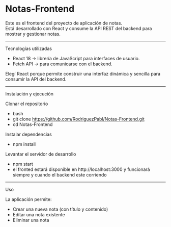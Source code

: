 # Notas-Frontend

Este es el frontend del proyecto de aplicación de notas.  
Está desarrollado con React y consume la API REST del backend para mostrar y gestionar notas.

---

Tecnologías utilizadas
- React 18 → librería de JavaScript para interfaces de usuario.
- Fetch API → para comunicarse con el backend.

Elegí React porque permite construir una interfaz dinámica y sencilla para consumir la API del backend.

---

Instalación y ejecución

Clonar el repositorio
- bash
- git clone https://github.com/RodriguezPabl/Notas-Frontend.git
- cd Notas-Frontend

Instalar dependencias
- npm install

Levantar el servidor de desarrollo
- npm start
- el fronted estará disponible en http://localhost:3000 y funcionará siempre y cuando el backend este corriendo

---

Uso

La aplicación permite:
- Crear una nueva nota (con título y contenido)
- Editar una nota existente
- Eliminar una nota
